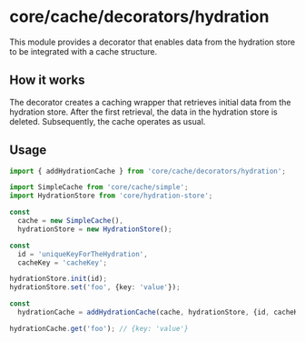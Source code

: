 # core/cache/decorators/hydration

This module provides a decorator that enables data from the hydration store to be integrated with a cache structure.

## How it works

The decorator creates a caching wrapper that retrieves initial data from the hydration store.
After the first retrieval, the data in the hydration store is deleted.
Subsequently, the cache operates as usual.

## Usage

```typescript
import { addHydrationCache } from 'core/cache/decorators/hydration';

import SimpleCache from 'core/cache/simple';
import HydrationStore from 'core/hydration-store';

const
  cache = new SimpleCache(),
  hydrationStore = new HydrationStore();

const
  id = 'uniqueKeyForTheHydration',
  cacheKey = 'cacheKey';

hydrationStore.init(id);
hydrationStore.set('foo', {key: 'value'});

const
  hydrationCache = addHydrationCache(cache, hydrationStore, {id, cacheKey});

hydrationCache.get('foo'); // {key: 'value'}
```
